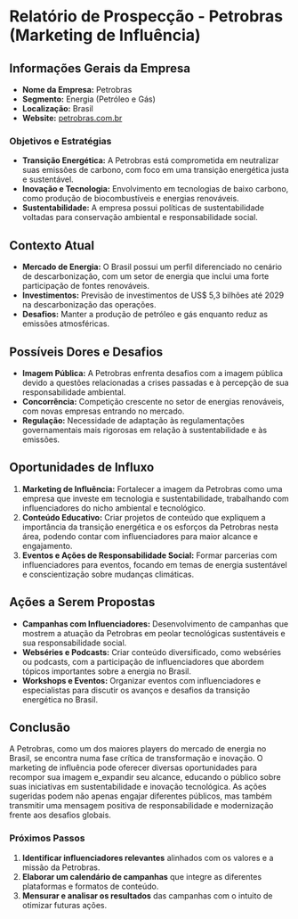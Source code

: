 # Relatório de Prospecção - Petrobras (Marketing de Influência)

## Informações Gerais da Empresa
- **Nome da Empresa:** Petrobras
- **Segmento:** Energia (Petróleo e Gás)
- **Localização:** Brasil
- **Website:** [petrobras.com.br](https://petrobras.com.br)
  
### Objetivos e Estratégias
- **Transição Energética:** A Petrobras está comprometida em neutralizar suas emissões de carbono, com foco em uma transição energética justa e sustentável.
- **Inovação e Tecnologia:** Envolvimento em tecnologias de baixo carbono, como produção de biocombustíveis e energias renováveis.
- **Sustentabilidade:** A empresa possui políticas de sustentabilidade voltadas para conservação ambiental e responsabilidade social.
  
## Contexto Atual
- **Mercado de Energia:** O Brasil possui um perfil diferenciado no cenário de descarbonização, com um setor de energia que inclui uma forte participação de fontes renováveis.
- **Investimentos:** Previsão de investimentos de US$ 5,3 bilhões até 2029 na descarbonização das operações.
- **Desafios:** Manter a produção de petróleo e gás enquanto reduz as emissões atmosféricas.

## Possíveis Dores e Desafios
- **Imagem Pública:** A Petrobras enfrenta desafios com a imagem pública devido a questões relacionadas a crises passadas e à percepção de sua responsabilidade ambiental.
- **Concorrência:** Competição crescente no setor de energias renováveis, com novas empresas entrando no mercado.
- **Regulação:** Necessidade de adaptação às regulamentações governamentais mais rigorosas em relação à sustentabilidade e às emissões.

## Oportunidades de Influxo
1. **Marketing de Influência:** Fortalecer a imagem da Petrobras como uma empresa que investe em tecnologia e sustentabilidade, trabalhando com influenciadores do nicho ambiental e tecnológico.
2. **Conteúdo Educativo:** Criar projetos de conteúdo que expliquem a importância da transição energética e os esforços da Petrobras nesta área, podendo contar com influenciadores para maior alcance e engajamento.
3. **Eventos e Ações de Responsabilidade Social:** Formar parcerias com influenciadores para eventos, focando em temas de energia sustentável e conscientização sobre mudanças climáticas.

## Ações a Serem Propostas
- **Campanhas com Influenciadores:** Desenvolvimento de campanhas que mostrem a atuação da Petrobras em peolar tecnológicas sustentáveis e sua responsabilidade social.
- **Webséries e Podcasts:** Criar conteúdo diversificado, como webséries ou podcasts, com a participação de influenciadores que abordem tópicos importantes sobre a energia no Brasil.
- **Workshops e Eventos:** Organizar eventos com influenciadores e especialistas para discutir os avanços e desafios da transição energética no Brasil.

## Conclusão
A Petrobras, como um dos maiores players do mercado de energia no Brasil, se encontra numa fase crítica de transformação e inovação. O marketing de influência pode oferecer diversas oportunidades para recompor sua imagem e_expandir seu alcance, educando o público sobre suas iniciativas em sustentabilidade e inovação tecnológica. As ações sugeridas podem não apenas engajar diferentes públicos, mas também transmitir uma mensagem positiva de responsabilidade e modernização frente aos desafios globais. 

### Próximos Passos
1. **Identificar influenciadores relevantes** alinhados com os valores e a missão da Petrobras.
2. **Elaborar um calendário de campanhas** que integre as diferentes plataformas e formatos de conteúdo.
3. **Mensurar e analisar os resultados** das campanhas com o intuito de otimizar futuras ações.